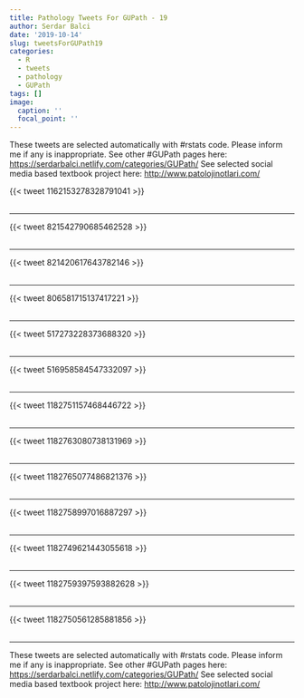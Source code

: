 ```yaml
---
title: Pathology Tweets For GUPath - 19
author: Serdar Balci
date: '2019-10-14'
slug: tweetsForGUPath19
categories:
  - R
  - tweets
  - pathology
  - GUPath
tags: []
image:
  caption: ''
  focal_point: ''
---
```



These tweets are selected automatically with #rstats code. Please inform me if any is inappropriate.
See other #GUPath pages here: https://serdarbalci.netlify.com/categories/GUPath/ 
See selected social media based textbook project here: http://www.patolojinotlari.com/

{{< tweet 1162153278328791041 >}}
<br>
<br>
<hr>
{{< tweet 821542790685462528 >}}
<br>
<br>
<hr>
{{< tweet 821420617643782146 >}}
<br>
<br>
<hr>
{{< tweet 806581715137417221 >}}
<br>
<br>
<hr>
{{< tweet 517273228373688320 >}}
<br>
<br>
<hr>
{{< tweet 516958584547332097 >}}
<br>
<br>
<hr>
{{< tweet 1182751157468446722 >}}
<br>
<br>
<hr>
{{< tweet 1182763080738131969 >}}
<br>
<br>
<hr>
{{< tweet 1182765077486821376 >}}
<br>
<br>
<hr>
{{< tweet 1182758997016887297 >}}
<br>
<br>
<hr>
{{< tweet 1182749621443055618 >}}
<br>
<br>
<hr>
{{< tweet 1182759397593882628 >}}
<br>
<br>
<hr>
{{< tweet 1182750561285881856 >}}
<br>
<br>
<hr>


These tweets are selected automatically with #rstats code. Please inform me if any is inappropriate.
See other #GUPath pages here: https://serdarbalci.netlify.com/categories/GUPath/ 
See selected social media based textbook project here: http://www.patolojinotlari.com/
